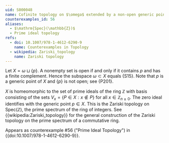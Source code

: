 ```yaml
---
uid: S000048
name: Cofinite topology on $\omega$ extended by a non-open generic point
counterexamples_id: 56
aliases:
  - $\mathrm{Spec}(\mathbb{Z})$
  - Prime ideal topology
refs:
  - doi: 10.1007/978-1-4612-6290-9 
    name: Counterexamples in Topology
  - wikipedia: Zariski_topology
    name: Zariski topology
---
```

Let $X = \omega \sqcup \{p\}$. A nonempty set is open if and only if it contains $p$ and has a finite complement. Hence the subspace $\omega \subset X$ equals {S15}. Note that $p$ is a generic point of $X$ and $\{p\}$ is not open; see {P201}.

$X$ is homeomorphic to the set of prime ideals of the ring $\mathbb{Z}$ with basis consisting of the sets $V_x = \{P \in X : x \notin P\}$ for all $x \in \mathbb{Z}_{n\ge 0}$. The zero ideal identifies with the generic point $p \in X$. This is the Zariski topology on $\mathrm{Spec}(\mathbb{Z})$, the prime spectrum of the ring of integers. See {{wikipedia:Zariski_topology}} for the general construction of the Zariski topology on the prime spectrum of a commutative ring.

Appears as counterexample #56 ("Prime Ideal Topology") in {{doi:10.1007/978-1-4612-6290-9}}.
